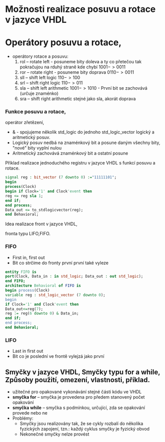 # Možnosti realizace posuvu a rotace v jazyce VHDL
# Operátory posuvu a rotace, 

- operátory rotace a posuvu: 
	1. rol – rotate left - posuneme bity doleva a ty co přetečou tak pokračujou na rduhý straně kde chybí $1001 -> 0011$
	2. ror – rotate right - posuneme bity doprava $0110 -> 0011$ 
	3. sll – shift left logic $110 -> 100$
	4. srl – shift right logic $110 -> 011$
	5. sla – shift left arithmetic $1 001 -> 1 010$ - První bit se zachovává (určuje znaménko)
	6. sra – shift right arithmetic stejné jako sla, akorát doprava
 

### Funkce posuvu a rotace, 

operátor zřetězení, 
- & - spojujeme několik std_logic do jednoho std_logic_vector
logický a aritmetický posuv. 
- Logický posuv nedbá na znaménkový bit a posune daným všechny bity, "nové" bity vyplní nulou
- Aritmetický zachovává znaménkový bit a ostatní posune

Příklad realizace jednoduchého registru v jazyce VHDL s funkcí posuvu a rotace. 
```vhdl
signal reg : bit_vector (7 downto 0) :="11111101";
begin 
process(Clock) 
begin if Clock='1' and Clock'event then 
reg <= reg sla 1; 
end if; 
end process; 
Data_out <= to_stdlogicvector(reg); 
end Behavioral; 
```

Idea realizace front v jazyce VHDL, 

fronta typu LIFO,FIFO. 
### FIFO
- First in, first out
- Bit co strčíme do fronty první první také vyleze
```vhdl
entity FIFO is 
port(Clock, Data_in : in std_logic; Data_out : out std_logic); 
end FIFO; 
architecture Behavioral of FIFO is 
begin process(Clock) 
variable reg : std_logic_vector (7 downto 0); 
begin 
if Clock='1' and Clock'event then 
Data_out<=reg(7); 
reg := reg(6 downto 0) & Data_in; 
end if; 
end process; 
end Behavioral;
```
### LIFO
- Last in first out
- Bit co je poslední ve frontě vylejzá jako první

## Smyčky v jazyce VHDL, Smyčky typu for a while, Způsoby použití, omezení, vlastnosti, příklad.
- užitečné pro opakované vykonávání stejné části kódu ve VHDL
- **smyčka for** – smyčka je provedena pro předem stanovený počet opakování 
- **smyčka while** – smyčka s podmínkou, určující, zda se opakování provede nebo ne
- Problémy:
	- Smyčky jsou realizovány tak, že se cykly rozbalí do několika fyzických zapojení, tzn.: každý cyklus smyčky je fyzický obvod
	- Nekonečné smyčky nelze provést